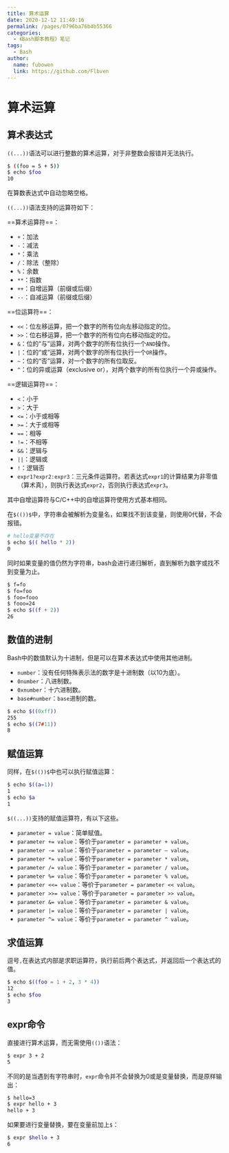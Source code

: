 ```yaml
---
title: 算术运算
date: 2020-12-12 11:49:16
permalink: /pages/0796ba76b4b55366
categories:
  - 《Bash脚本教程》笔记
tags:
  - Bash
author:
  name: fubowen
  link: https://github.com/Flbven
---
```


# 算术运算

## 算术表达式

`((...))`语法可以进行整数的算术运算，对于非整数会报错并无法执行。

```bash
$ ((foo = 5 + 5))
$ echo $foo
10
```

在算数表达式中自动忽略空格。

`((...))`语法支持的运算符如下：

==算术运算符==：

- `+`：加法
- `-`：减法
- `*`：乘法
- `/`：除法（整除）
- `%`：余数
- `**`：指数
- `++`：自增运算（前缀或后缀）
- `--`：自减运算（前缀或后缀）

==位运算符==：

- `<<`：位左移运算，把一个数字的所有位向左移动指定的位。
- `>>`：位右移运算，把一个数字的所有位向右移动指定的位。
- `&`：位的“与”运算，对两个数字的所有位执行一个`AND`操作。
- `|`：位的“或”运算，对两个数字的所有位执行一个`OR`操作。
- `~`：位的“否”运算，对一个数字的所有位取反。
- `^`：位的异或运算（exclusive or），对两个数字的所有位执行一个异或操作。

==逻辑运算符==：

- `<`：小于
- `>`：大于
- `<=`：小于或相等
- `>=`：大于或相等
- `==`：相等
- `!=`：不相等
- `&&`：逻辑与
- `||`：逻辑或
- `!`：逻辑否
- `expr1?expr2:expr3`：三元条件运算符。若表达式`expr1`的计算结果为非零值（算术真），则执行表达式`expr2`，否则执行表达式`expr3`。

其中自增运算符与C/C++中的自增运算符使用方式基本相同。

在`$(())$`中，字符串会被解析为变量名，如果找不到该变量，则使用0代替，不会报错。

```bash
# hello变量不存在
$ echo $(( hello * 2))
0
```

同时如果变量的值仍然为字符串，bash会进行递归解析，直到解析为数字或找不到变量为止。

```bash
$ f=fo
$ fo=foo
$ foo=fooo
$ fooo=24
$ echo $((f + 2))
26
```



## 数值的进制

Bash中的数值默认为十进制，但是可以在算术表达式中使用其他进制。

- `number`：没有任何特殊表示法的数字是十进制数（以10为底）。
- `0number`：八进制数。
- `0xnumber`：十六进制数。
- `base#number`：`base`进制的数。

```bash
$ echo $((0xff))
255
$ echo $((7#11))
8
```



## 赋值运算

同样，在`$(())$`中也可以执行赋值运算：

```bash
$ echo $((a=1))
1
$ echo $a
1
```

`$((...))`支持的赋值运算符，有以下这些。

- `parameter = value`：简单赋值。
- `parameter += value`：等价于`parameter = parameter + value`。
- `parameter -= value`：等价于`parameter = parameter – value`。
- `parameter *= value`：等价于`parameter = parameter * value`。
- `parameter /= value`：等价于`parameter = parameter / value`。
- `parameter %= value`：等价于`parameter = parameter % value`。
- `parameter <<= value`：等价于`parameter = parameter << value`。
- `parameter >>= value`：等价于`parameter = parameter >> value`。
- `parameter &= value`：等价于`parameter = parameter & value`。
- `parameter |= value`：等价于`parameter = parameter | value`。
- `parameter ^= value`：等价于`parameter = parameter ^ value`。



## 求值运算

逗号`,`在表达式内部是求职运算符，执行前后两个表达式，并返回后一个表达式的值。

```bash
$ echo $((foo = 1 + 2, 3 * 4))
12
$ echo $foo
3
```



## expr命令

直接进行算术运算，而无需使用`(())`语法：

```bash
$ expr 3 + 2
5
```

不同的是当遇到有字符串时，`expr`命令并不会替换为0或是变量替换，而是原样输出：

```bash
$ hello=3
$ expr hello + 3
hello + 3
```

如果要进行变量替换，要在变量前加上`$`：

```bash
$ expr $hello + 3
6
```

